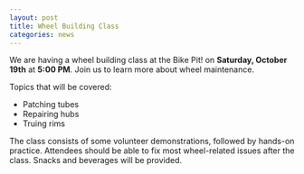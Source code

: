 ```yaml
---
layout: post
title: Wheel Building Class 
categories: news
---
```


We are having a wheel building class at the Bike Pit! on __Saturday, October 19th__ at __5:00 PM__. Join us to learn more about wheel maintenance.

Topics that will be covered:
 
- Patching tubes
- Repairing hubs
- Truing rims

The class consists of some volunteer demonstrations, followed by hands-on practice. Attendees should be able to fix most wheel-related issues after the class. Snacks and beverages will be provided.

<span class="icon-heart"></span>
